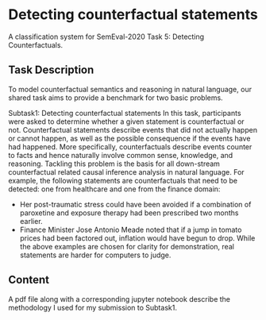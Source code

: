 # Detecting counterfactual statements
A classification system for SemEval-2020 Task 5: Detecting Counterfactuals. 

## Task Description
To model counterfactual semantics and reasoning in natural language, our shared task aims to provide a benchmark for two basic problems.

Subtask1: Detecting counterfactual statements
In this task, participants were asked to determine whether a given statement is counterfactual or not. Counterfactual statements describe events that did not actually happen or cannot happen, as well as the possible consequence if the events have had happened. More specifically, counterfactuals describe events counter to facts and hence naturally involve common sense, knowledge, and reasoning. Tackling this problem is the basis for all down-stream counterfactual related causal inference analysis in natural language. For example, the following statements are counterfactuals that need to be detected: one from healthcare and one from the finance domain:

* Her post-traumatic stress could have been avoided if a combination of paroxetine and exposure therapy had been prescribed two months earlier.
* Finance Minister Jose Antonio Meade noted that if a jump in tomato prices had been factored out, inflation would have begun to drop.
While the above examples are chosen for clarity for demonstration, real statements are harder for computers to judge.

## Content

A pdf file along with a corresponding jupyter notebook describe the methodology I used for my submission to Subtask1.   
